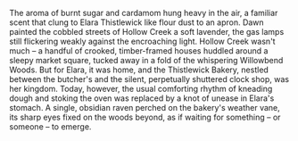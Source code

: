 The aroma of burnt sugar and cardamom hung heavy in the air, a familiar scent that clung to Elara Thistlewick like flour dust to an apron.  Dawn painted the cobbled streets of Hollow Creek a soft lavender, the gas lamps still flickering weakly against the encroaching light.  Hollow Creek wasn't much – a handful of crooked, timber-framed houses huddled around a sleepy market square, tucked away in a fold of the whispering Willowbend Woods. But for Elara, it was home, and the Thistlewick Bakery, nestled between the butcher's and the silent, perpetually shuttered clock shop, was her kingdom.  Today, however, the usual comforting rhythm of kneading dough and stoking the oven was replaced by a knot of unease in Elara's stomach. A single, obsidian raven perched on the bakery's weather vane, its sharp eyes fixed on the woods beyond, as if waiting for something – or someone – to emerge.
